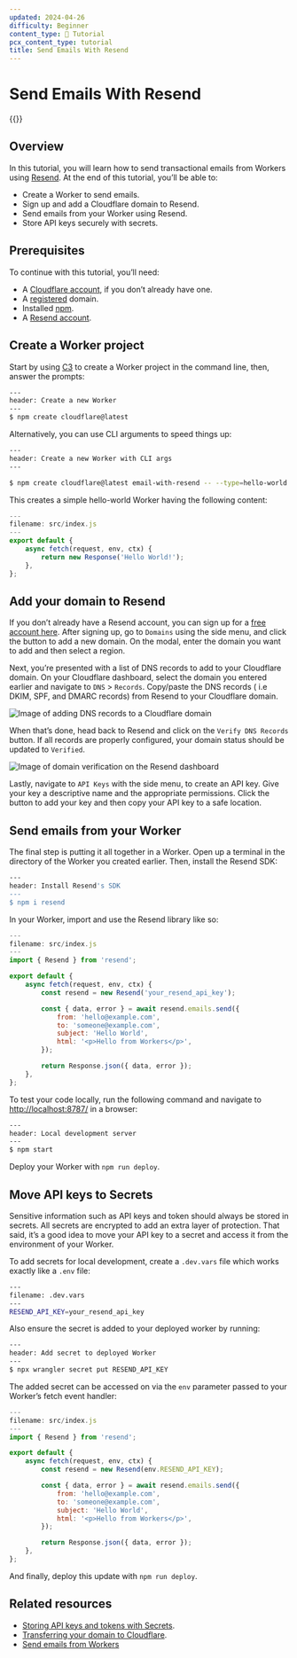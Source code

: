 ```yaml
---
updated: 2024-04-26
difficulty: Beginner
content_type: 📝 Tutorial
pcx_content_type: tutorial
title: Send Emails With Resend
---
```


# Send Emails With Resend

{{<render file="_tutorials-before-you-start.md">}}

## Overview

In this tutorial, you will learn how to send transactional emails from Workers using [Resend](https://resend.com/). At the end of this tutorial, you’ll be able to:

- Create a Worker to send emails.
- Sign up and add a Cloudflare domain to Resend.
- Send emails from your Worker using Resend.
- Store API keys securely with secrets.

## Prerequisites

To continue with this tutorial, you’ll need:

- A [Cloudflare account](https://dash.cloudflare.com/sign-up/workers-and-pages), if you don’t already have one.
- A [registered](/registrar/get-started/register-domain/) domain.
- Installed [npm](https://docs.npmjs.com/getting-started).
- A [Resend account](https://resend.com/signup).

## Create a Worker project

Start by using [C3](/pages/get-started/c3/) to create a Worker project in the command line, then, answer the prompts:

```bash
---
header: Create a new Worker
---
$ npm create cloudflare@latest
```

Alternatively, you can use CLI arguments to speed things up:

```bash
---
header: Create a new Worker with CLI args
---

$ npm create cloudflare@latest email-with-resend -- --type=hello-world --ts=false --git=true --deploy=false
```

This creates a simple hello-world Worker having the following content:

```jsx
---
filename: src/index.js
---
export default {
	async fetch(request, env, ctx) {
		return new Response('Hello World!');
	},
};

```

## Add your domain to Resend

If you don’t already have a Resend account, you can sign up for a [free account here](https://resend.com/signup). After signing up, go to `Domains` using the side menu, and click the button to add a new domain. On the modal, enter the domain you want to add and then select a region.

Next, you’re presented with a list of DNS records to add to your Cloudflare domain. On your Cloudflare dashboard, select the domain you entered earlier and navigate to `DNS` > `Records`. Copy/paste the DNS records ( i.e DKIM, SPF, and DMARC records) from Resend to your Cloudflare domain.

![Image of adding DNS records to a Cloudflare domain](/images/workers/tutorials/resend/add_dns_records.png)

When that’s done, head back to Resend and click on the `Verify DNS Records` button. If all records are properly configured, your domain status should be updated to `Verified`.

![Image of domain verification on the Resend dashboard](/images/workers/tutorials/resend/verified_domain.png)

Lastly, navigate to `API Keys` with the side menu, to create an API key. Give your key a descriptive name and the appropriate permissions. Click the button to add your key and then copy your API key to a safe location.

## Send emails from your Worker

The final step is putting it all together in a Worker. Open up a terminal in the directory of the Worker you created earlier. Then, install the Resend SDK:

```bash
---
header: Install Resend's SDK
---
$ npm i resend
```

In your Worker, import and use the Resend library like so:

```jsx
---
filename: src/index.js
---
import { Resend } from 'resend';

export default {
	async fetch(request, env, ctx) {
		const resend = new Resend('your_resend_api_key');

		const { data, error } = await resend.emails.send({
			from: 'hello@example.com',
			to: 'someone@example.com',
			subject: 'Hello World',
			html: '<p>Hello from Workers</p>',
		});

		return Response.json({ data, error });
	},
};
```

To test your code locally, run the following command and navigate to [http://localhost:8787/](http://localhost:8787/) in a browser:

```bash
---
header: Local development server
---
$ npm start
```

Deploy your Worker with `npm run deploy`.

## Move API keys to Secrets

Sensitive information such as API keys and token should always be stored in secrets. All secrets are encrypted to add an extra layer of protection. That said, it’s a good idea to move your API key to a secret and access it from the environment of your Worker.

To add secrets for local development, create a `.dev.vars` file which works exactly like a `.env` file:

```bash
---
filename: .dev.vars
---
RESEND_API_KEY=your_resend_api_key
```

Also ensure the secret is added to your deployed worker by running:

```bash
---
header: Add secret to deployed Worker
---
$ npx wrangler secret put RESEND_API_KEY
```

The added secret can be accessed on via the `env` parameter passed to your Worker’s fetch event handler:

```jsx
---
filename: src/index.js
---
import { Resend } from 'resend';

export default {
	async fetch(request, env, ctx) {
		const resend = new Resend(env.RESEND_API_KEY);

		const { data, error } = await resend.emails.send({
			from: 'hello@example.com',
			to: 'someone@example.com',
			subject: 'Hello World',
			html: '<p>Hello from Workers</p>',
		});

		return Response.json({ data, error });
	},
};
```

And finally, deploy this update with `npm run deploy`.

## Related resources

- [Storing API keys and tokens with Secrets](/workers/configuration/secrets/).
- [Transferring your domain to Cloudflare](/registrar/get-started/transfer-domain-to-cloudflare/).
- [Send emails from Workers](/email-routing/email-workers/send-email-workers/)
